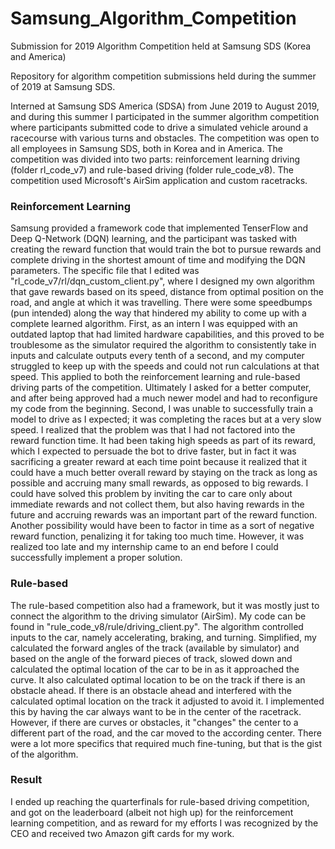 # Samsung_Algorithm_Competition
Submission for 2019 Algorithm Competition held at Samsung SDS (Korea and America)

Repository for algorithm competition submissions held during the summer of 2019 at Samsung SDS.

Interned at Samsung SDS America (SDSA) from June 2019 to August 2019, and during this summer I participated in the summer algorithm competition where participants submitted code to drive a simulated vehicle around a racecourse with various turns and obstacles. The competition was open to all employees in Samsung SDS, both in Korea and in America.
The competition was divided into two parts: reinforcement learning driving (folder rl_code_v7) and rule-based driving (folder rule_code_v8). The competition used Microsoft's AirSim application and custom racetracks.

### Reinforcement Learning
Samsung provided a framework code that implemented TenserFlow and Deep Q-Network (DQN) learning, and the participant was tasked with creating the reward function that would train the bot to pursue rewards and complete driving in the shortest amount of time and modifying the DQN parameters. The specific file that I edited was "rl_code_v7/rl/dqn_custom_client.py", where I designed my own algorithm that gave rewards based on its speed, distance from optimal position on the road, and angle at which it was travelling.
There were some speedbumps (pun intended) along the way that hindered my ability to come up with a complete learned algorithm. First, as an intern I was equipped with an outdated laptop that had limited hardware capabilities, and this proved to be troublesome as the simulator required the algorithm to consistently take in inputs and calculate outputs every tenth of a second, and my computer struggled to keep up with the speeds and could not run calculations at that speed. This applied to both the reinforcement learning and rule-based driving parts of the competition. Ultimately I asked for a better computer, and after being approved had a much newer model and had to reconfigure my code from the beginning.
Second, I was unable to successfully train a model to drive as I expected; it was completing the races but at a very slow speed. I realized that the problem was that I had not factored into the reward function time. It had been taking high speeds as part of its reward, which I expected to persuade the bot to drive faster, but in fact it was sacrificing a greater reward at each time point because it realized that it could have a much better overall reward by staying on the track as long as possible and accruing many small rewards, as opposed to big rewards. I could have solved this problem by inviting the car to care only about immediate rewards and not collect them, but also having rewards in the future and accruing rewards was an important part of the reward function. Another possibility would have been to factor in time as a sort of negative reward function, penalizing it for taking too much time. However, it was realized too late and my internship came to an end before I could successfully implement a proper solution.

### Rule-based
The rule-based competition also had a framework, but it was mostly just to connect the algorithm to the driving simulator (AirSim). My code can be found in "rule_code_v8/rule/driving_client.py". The algorithm controlled inputs to the car, namely accelerating, braking, and turning. Simplified, my calculated the forward angles of the track (available by simulator) and based on the angle of the forward pieces of track, slowed down and calculated the optimal location of the car to be in as it approached the curve. It also calculated optimal location to be on the track if there is an obstacle ahead. If there is an obstacle ahead and interfered with the calculated optimal location on the track it adjusted to avoid it. I implemented this by having the car always want to be in the center of the racetrack. However, if there are curves or obstacles, it "changes" the center to a different part of the road, and the car moved to the according center. There were a lot more specifics that required much fine-tuning, but that is the gist of the algorithm.

### Result
I ended up reaching the quarterfinals for rule-based driving competition, and got on the leaderboard (albeit not high up) for the reinforcement learning competition, and as reward for my efforts I was recognized by the CEO and received two Amazon gift cards for my work.

